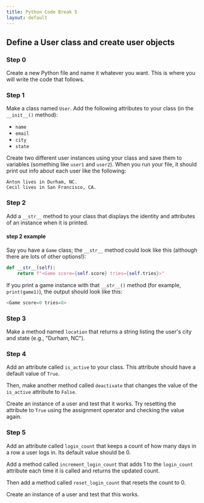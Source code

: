 ```yaml
---
title: Python Code Break 5
layout: default
---
```


## Define a User class and create user objects

### Step 0

Create a new Python file and name it whatever you want. This is where you will write the code that follows.

### Step 1

Make a class named `User`. Add the following attributes to your class (in the `__init__()` method):

- `name`
- `email`
- `city`
- `state`

Create two different user instances using your class and save them to variables (something like `user1` and `user2`). When you run your file, it should print out info about each user like the following:

```
Anton lives in Durham, NC.
Cecil lives in San Francisco, CA.
```

### Step 2

Add a `__str__` method to your class that displays the identity and attributes of an instance when it is printed.

#### step 2 example

Say you have a `Game` class; the `__str__` method could look like this (although there are lots of other options!):

```python
def __str__(self):
    return f"<Game score={self.score} tries={self.tries}>"
```

If you print a game instance with that `__str__()` method (for example, `print(game1)`), the output should look like this:

```python
<Game score=0 tries=8>
```

### Step 3

Make a method named `location` that returns a string listing the user's city and state (e.g., "Durham, NC").

### Step 4

Add an attribute called `is_active` to your class. This attribute should have a default value of `True`.

Then, make another method called `deactivate` that changes the value of the `is_active` attribute to `False`.

Create an instance of a user and test that it works. Try resetting the attribute to `True` using the assignment operator and checking the value again.

### Step 5

Add an attribute called `login_count` that keeps a count of how many days in a row a user logs in. Its default value should be 0.

Add a method called `increment_login_count` that adds 1 to the `login_count` attribute each time it is called and returns the updated count.

Then add a method called `reset_login_count` that resets the count to 0.

Create an instance of a user and test that this works.

